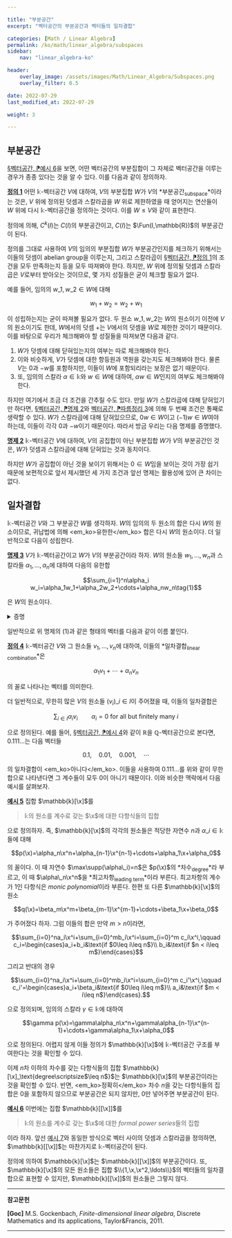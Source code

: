 ```yaml
---

title: "부분공간"
excerpt: "벡터공간의 부분공간과 벡터들의 일차결합"

categories: [Math / Linear Algebra]
permalink: /ko/math/linear_algebra/subspaces
sidebar: 
    nav: "linear_algebra-ko"

header:
    overlay_image: /assets/images/Math/Linear_Algebra/Subspaces.png
    overlay_filter: 0.5

date: 2022-07-29
last_modified_at: 2022-07-29

weight: 3

---
```


## 부분공간

[§벡터공간, ⁋예시 6](/ko/math/linear_algebra/vector_spaces#ex6)을 보면, 어떤 벡터공간의 부분집합이 그 자체로 벡터공간을 이루는 경우가 종종 있다는 것을 알 수 있다. 이를 다음과 같이 정의하자.

<div class="definition" markdown="1">

<ins id="def1">**정의 1**</ins> 어떤 $\mathbb{k}$-벡터공간 $V$에 대하여, $V$의 부분집합 $W$가 $V$의 *부분공간<sub>subspace</sub>*이라는 것은, $V$ 위에 정의된 덧셈과 스칼라곱을 $W$ 위로 제한하였을 때 얻어지는 연산들이 $W$ 위에 다시 $\mathbb{k}$-벡터공간을 정의하는 것이다. 이를 $W\leq V$와 같이 표현한다.

</div>

정의에 의해, $C^k(I)$는 $C(I)$의 부분공간이고, $C(I)$는 $\Fun(I,\mathbb{R})$의 부분공간이 된다.

정의를 그대로 사용하여 $V$의 임의의 부분집합 $W$가 부분공간인지를 체크하기 위해서는 이들의 덧셈이 abelian group을 이루는지, 그리고 스칼라곱이 [§벡터공간, ⁋정의 1](/ko/math/linear_algebra/vector_spaces#def1)의 조건을 모두 만족하는지 등을 모두 따져봐야 한다. 하지만, $W$ 위에 정의될 덧셈과 스칼라곱은 $V$로부터 받아오는 것이므로, 몇 가지 성질들은 굳이 체크할 필요가 없다. 

예를 들어, 임의의 $w\_1,w\_2\in W$에 대해

$$w_1+w_2=w_2+w_1$$

이 성립하는지는 굳이 따져볼 필요가 없다. 두 원소 $w\_1,w\_2$는 $W$의 원소이기 이전에 $V$의 원소이기도 한데, $W$에서의 덧셈 $+$는 $V$에서의 덧셈을 $W$로 제한한 것이기 때문이다. 이를 바탕으로 우리가 체크해봐야 할 성질들을 따져보면 다음과 같다.

1. $W$가 덧셈에 대해 닫혀있는지의 여부는 따로 체크해봐야 한다. 
2. 이와 비슷하게, $V$가 덧셈에 대한 항등원과 역원을 갖는지도 체크해봐야 한다. 물론 $V$는 $0$과 $-w$를 포함하지만, 이들이 $W$에 포함되리라는 보장은 없기 때문이다.
3. 또, 임의의 스칼라 $\alpha\in\mathbb{k}$와 $w\in W$에 대하여, $\alpha w\in W$인지의 여부도 체크해봐야 한다.

하지만 여기에서 조금 더 조건을 간추릴 수도 있다. 만일 $W$가 스칼라곱에 대해 닫혀있기만 하다면, [§벡터공간, ⁋명제 2](/ko/math/linear_algebra/vector_spaces#prop2)와 [벡터공간, ⁋따름정리 3](/ko/math/linear_algebra/vector_spaces#cor3)에 의해 두 번째 조건은 통째로 생략할 수 있다. $W$가 스칼라곱에 대해 닫혀있으므로, $0w\in W$이고 $(-1)w\in W$여야 하는데, 이들이 각각 $0$과 $-w$이기 때문이다. 따라서 방금 우리는 다음 명제를 증명했다.

<div class="proposition" markdown="1">

<ins id="prop2">**명제 2**</ins> $\mathbb{k}$-벡터공간 $V$에 대하여, $V$의 공집합이 아닌 부분집합 $W$가 $V$의 부분공간인 것은, $W$가 덧셈과 스칼라곱에 대해 닫혀있는 것과 동치이다.

</div>

하지만 $W$가 공집합이 아닌 것을 보이기 위해서는 $0\in W$임을 보이는 것이 가장 쉽기 때문에 보편적으로 앞서 제시했던 세 가지 조건과 앞선 명제는 활용성에 있어 큰 차이는 없다.

## 일차결합

$\mathbb{k}$-벡터공간 $V$와 그 부분공간 $W$를 생각하자. $W$의 임의의 두 원소의 합은 다시 $W$의 원소이므로, 귀납법에 의해 <em_ko>유한한</em_ko> 합은 다시 $W$의 원소이다. 더 일반적으로 다음이 성립한다.

<div class="proposition" markdown="1">

<ins id="prop3">**명제 3**</ins> $V$가 $\mathbb{k}$-벡터공간이고 $W$가 $V$의 부분공간이라 하자. $W$의 원소들 $w_1,\ldots, w_n$과 스칼라들 $\alpha_1,\ldots,\alpha_n$에 대하여 다음의 유한합

$$\sum_{i=1}^n\alpha_i w_i=\alpha_1w_1+\alpha_2w_2+\cdots+\alpha_nw_n\tag{1}$$

은 $W$의 원소이다.

</div>
<details class="proof" markdown="1">
<summary>증명</summary>

귀납법을 이용하여 진행한다. $n=1$인 경우는 보일 것이 없으므로 $n=2$인 경우부터 생각하자. 이 경우 [명제 2](#prop2)에 의하여 $\alpha\_1w\_1,\alpha\_2w\_2$ 각각은 $W$의 원소이고 따라서 이들의 합 $\alpha\_1w\_1+\alpha\_2w\_2$ 또한 $W$의 원소이다.

일반적인 $n$에 대하여, $W$에서의 덧셈은 결합법칙을 만족하므로

$$\alpha_1w_1+\alpha_2w_2+\cdots+\alpha_nw_n=(\alpha_1w_1+\cdots\alpha_{n-1}w_{n-1})+\alpha_nw_n$$

이 성립한다. 이제 귀납적 가정에 의하여 $\alpha_1w_1+\cdots\alpha_{n-1}w_{n-1}$과 $\alpha_nw_n$ 각각은 $W$의 원소이고, 따라서 이들의 합 $\sum\_{i=1}^n\alpha\_iw\_i$ 또한 $W$의 원소이다.

</details>

일반적으로 위 명제의 (1)과 같은 형태의 벡터를 다음과 같이 이름 붙인다.

<div class="definition" markdown="1">

<ins id="def4">**정의 4**</ins> $\mathbb{k}$-벡터공간 $V$와 그 원소들 $v_1,\ldots, v_n$에 대하여, 이들의 *일차결합<sub>linear combination</sub>*은

$$\alpha_1v_1+\cdots+\alpha_nv_n$$

의 꼴로 나타나는 벡터를 의미한다. 

</div>

더 일반적으로, 무한히 많은 $V$의 원소들 $(v_i)\_{i\in I}$이 주어졌을 때, 이들의 일차결합은

$$\sum_{i\in I}\alpha_iv_i\qquad\text{$\alpha_i=0$ for all but finitely many $i$}$$

으로 정의된다. 예를 들어, [§벡터공간, ⁋예시 4](/ko/math/linear_algebra/vector_spaces#ex4)와 같이 $\mathbb{R}$을 $\mathbb{Q}$-벡터공간으로 본다면, $0.111\ldots$는 다음 벡터들

$$0.1,\quad 0.01,\quad0.001,\quad\cdots$$

의 일차결합이 <em_ko>아니다</em_ko>. 이들을 사용하여 $0.111\ldots$를 위와 같이 무한합으로 나타낸다면 그 계수들이 모두 $0$이 아니기 때문이다. 이와 비슷한 맥락에서 다음 예시를 살펴보자.

<div class="example" markdown="1">

<ins id="ex5">**예시 5**</ins> 집합 $\mathbb{k}[\x]$를 

> $\mathbb{k}$의 원소를 계수로 갖는 $\x$에 대한 다항식들의 집합

으로 정의하자. 즉, $\mathbb{k}[\x]$의 각각의 원소들은 적당한 자연수 $n$과 $\alpha\_i\in\mathbb{k}$들에 대해

$$p(\x)=\alpha_n\x^n+\alpha_{n-1}\x^{n-1}+\cdots+\alpha_1\x+\alpha_0$$

의 꼴이다. 이 때 자연수 $\max\supp(\alpha\_i)=n$은 $p(\x)$의 *차수<sub>degree</sub>*라 부르고, 이 때 $\alpha\_n\x^n$을 *최고차항<sub>leading term</sub>*이라 부른다. 최고차항의 계수가 1인 다항식은 *monic polynomial*이라 부른다. 한편 또 다른 $\mathbb{k}[\x]$의 원소 

$$q(\x)=\beta_m\x^m+\beta_{m-1}\x^{m-1}+\cdots+\beta_1\x+\beta_0$$

가 주어졌다 하자. 그럼 이들의 합은 만약 $m>n$이라면,  

$$\sum_{i=0}^na_i\x^i+\sum_{i=0}^mb_i\x^i=\sum_{i=0}^m c_i\x^i,\qquad c_i=\begin{cases}a_i+b_i&\text{if $0\leq i\leq n$}\\ b_i&\text{if $n < i\leq m$}\end{cases}$$

그리고 반대의 경우

$$\sum_{i=0}^na_i\x^i+\sum_{i=0}^mb_i\x^i=\sum_{i=0}^m c_i'\x^i,\qquad c_i'=\begin{cases}a_i+\beta_i&\text{if $0\leq i\leq m$}\\ a_i&\text{if $m < i\leq n$}\end{cases}.$$

으로 정의되며, 임의의 스칼라 $\gamma\in\mathbb{k}$에 대하여

$$\gamma p(\x)=\gamma\alpha_n\x^n+\gamma\alpha_{n-1}\x^{n-1}+\cdots+\gamma\alpha_1\x+\alpha_0$$

으로 정의된다. 어렵지 않게 이들 정의가 $\mathbb{k}[\x]$에 $\mathbb{k}$-벡터공간 구조를 부여한다는 것을 확인할 수 있다.

이제 $n$차 이하의 차수를 갖는 다항식들의 집합 $\mathbb{k}[\x]_\text{degree\scriptsize$\leq n$}$는 $\mathbb{k}[\x]$의 부분공간이라는 것을 확인할 수 있다. 반면, <em_ko>정확히</em_ko> 차수 $n$을 갖는 다항식들의 집합은 $0$을 포함하지 않으므로 부분공간은 되지 않지만, $0$만 넣어주면 부분공간이 된다. 

</div>

<div class="example" markdown="1">

<ins id="ex6">**예시 6**</ins> 이번에는 집합 $\mathbb{k}[[\x]]$를 

>$\mathbb{k}$의 원소를 계수로 갖는 $\x$에 대한 *formal power series*들의 집합

이라 하자. 앞선 [예시 7](#ex7)와 동일한 방식으로 벡터 사이의 덧셈과 스칼라곱을 정의하면, $\mathbb{k}[[\x]]$는 마찬가지로 $\mathbb{k}$-벡터공간이 된다.  

</div>

정의에 의하여 $\mathbb{k}[\x]$는 $\mathbb{k}[[\x]]$의 부분공간이다. 또, $\mathbb{k}[\x]$의 모든 원소들은 집합 $\\{1,\x,\x^2,\ldots\\}$의 벡터들의 일차결합으로 표현할 수 있지만, $\mathbb{k}[[\x]]$의 원소들은 그렇지 않다.

---

**참고문헌**

**[Goc]** M.S. Gockenbach, *Finite-dimensional linear algebra*, Discrete Mathematics and its applications, Taylor&Francis, 2011.

---